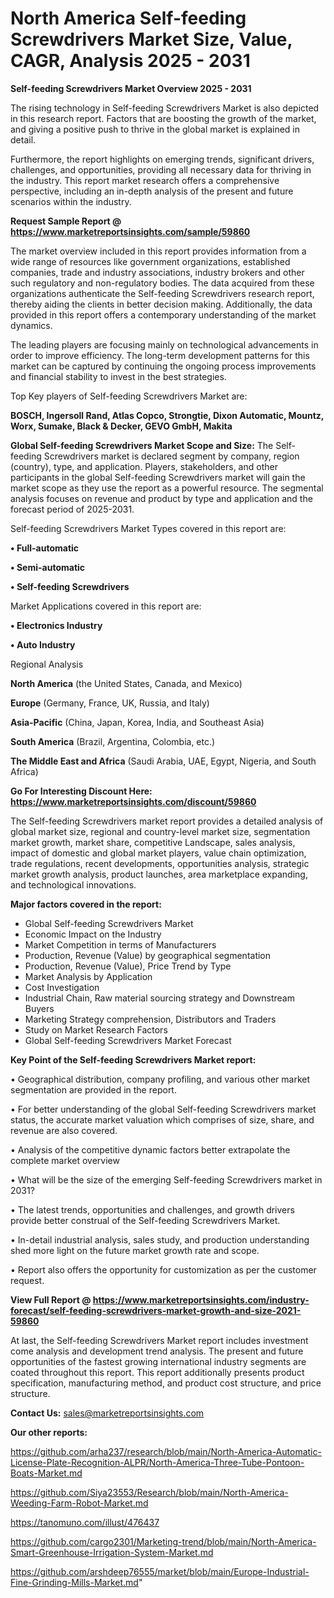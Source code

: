 # North America Self-feeding Screwdrivers Market Size, Value, CAGR, Analysis 2025 - 2031

<Strong> Self-feeding Screwdrivers Market Overview 2025 - 2031</strong>

The rising technology in Self-feeding Screwdrivers Market is also depicted in this research report. Factors that are boosting the growth of the market, and giving a positive push to thrive in the global market is explained in detail.

Furthermore, the report highlights on emerging trends, significant drivers, challenges, and opportunities, providing all necessary data for thriving in the industry. This report market research offers a comprehensive perspective, including an in-depth analysis of the present and future scenarios within the industry.

<strong>Request Sample Report @ <a href=https://www.marketreportsinsights.com/sample/59860>https://www.marketreportsinsights.com/sample/59860</a></strong>

The market overview included in this report provides information from a wide range of resources like government organizations, established companies, trade and industry associations, industry brokers and other such regulatory and non-regulatory bodies. The data acquired from these organizations authenticate the Self-feeding Screwdrivers research report, thereby aiding the clients in better decision making. Additionally, the data provided in this report offers a contemporary understanding of the market dynamics.

The leading players are focusing mainly on technological advancements in order to improve efficiency. The long-term development patterns for this market can be captured by continuing the ongoing process improvements and financial stability to invest in the best strategies.

Top Key players of Self-feeding Screwdrivers Market are:

<strong>BOSCH, Ingersoll Rand, Atlas Copco, Strongtie, Dixon Automatic, Mountz, Worx, Sumake, Black & Decker, GEVO GmbH, Makita</strong>

<strong><b>Global Self-feeding Screwdrivers Market Scope and Size:</b></strong>
The Self-feeding Screwdrivers market is declared segment by company, region (country), type, and application. Players, stakeholders, and other participants in the global Self-feeding Screwdrivers market will gain the market scope as they use the report as a powerful resource. The segmental analysis focuses on revenue and product by type and application and the forecast period of 2025-2031.

Self-feeding Screwdrivers Market Types covered in this report are:

<strong>• Full-automatic

• Semi-automatic

• Self-feeding Screwdrivers</strong>

Market Applications covered in this report are:

<strong>• Electronics Industry

• Auto Industry</strong> 

Regional Analysis

<strong>North America</strong> (the United States, Canada, and Mexico)

<strong>Europe</strong> (Germany, France, UK, Russia, and Italy)

<strong>Asia-Pacific</strong> (China, Japan, Korea, India, and Southeast Asia)

<strong>South America</strong> (Brazil, Argentina, Colombia, etc.)

<strong>The Middle East and Africa</strong> (Saudi Arabia, UAE, Egypt, Nigeria, and South Africa)

<strong>Go For Interesting Discount Here: <a href=https://www.marketreportsinsights.com/discount/59860>https://www.marketreportsinsights.com/discount/59860</a></strong>

The Self-feeding Screwdrivers market report provides a detailed analysis of global market size, regional and country-level market size, segmentation market growth, market share, competitive Landscape, sales analysis, impact of domestic and global market players, value chain optimization, trade regulations, recent developments, opportunities analysis, strategic market growth analysis, product launches, area marketplace expanding, and technological innovations.

<strong><b>Major factors covered in the report:</b></strong>
<ul>
  <li>Global Self-feeding Screwdrivers Market </li>
  <li>Economic Impact on the Industry</li>
  <li>Market Competition in terms of Manufacturers</li>
  <li>Production, Revenue (Value) by geographical segmentation</li>
  <li>Production, Revenue (Value), Price Trend by Type</li>
  <li>Market Analysis by Application</li>
  <li>Cost Investigation</li>
  <li>Industrial Chain, Raw material sourcing strategy and Downstream Buyers</li>
  <li>Marketing Strategy comprehension, Distributors and Traders</li>
  <li>Study on Market Research Factors</li>
  <li>Global Self-feeding Screwdrivers Market Forecast</li>
</ul>

<strong><b>Key Point of the Self-feeding Screwdrivers Market report:</b></strong>

• Geographical distribution, company profiling, and various other market segmentation are provided in the report.

• For better understanding of the global Self-feeding Screwdrivers market status, the accurate market valuation which comprises of size, share, and revenue are also covered.

• Analysis of the competitive dynamic factors better extrapolate the complete market overview

• What will be the size of the emerging Self-feeding Screwdrivers market in 2031?

• The latest trends, opportunities and challenges, and growth drivers provide better construal of the Self-feeding Screwdrivers Market.

• In-detail industrial analysis, sales study, and production understanding shed more light on the future market growth rate and scope.

• Report also offers the opportunity for customization as per the customer request.

<strong><b>View Full Report @ <a href=https://www.marketreportsinsights.com/industry-forecast/self-feeding-screwdrivers-market-growth-and-size-2021-59860>https://www.marketreportsinsights.com/industry-forecast/self-feeding-screwdrivers-market-growth-and-size-2021-59860</a></b></strong>


At last, the Self-feeding Screwdrivers Market report includes investment come analysis and development trend analysis. The present and future opportunities of the fastest growing international industry segments are coated throughout this report. This report additionally presents product specification, manufacturing method, and product cost structure, and price structure.

<strong>Contact Us:</strong>
sales@marketreportsinsights.com

<strong>Our other reports:</strong>

<a href=https://github.com/arha237/research/blob/main/North-America-Automatic-License-Plate-Recognition-ALPR/North-America-Three-Tube-Pontoon-Boats-Market.md>https://github.com/arha237/research/blob/main/North-America-Automatic-License-Plate-Recognition-ALPR/North-America-Three-Tube-Pontoon-Boats-Market.md</a>

<a href=https://github.com/Siya23553/Research/blob/main/North-America-Weeding-Farm-Robot-Market.md>https://github.com/Siya23553/Research/blob/main/North-America-Weeding-Farm-Robot-Market.md</a>

<a href=https://tanomuno.com/illust/476437>https://tanomuno.com/illust/476437</a>

<a href=https://github.com/cargo2301/Marketing-trend/blob/main/North-America-Smart-Greenhouse-Irrigation-System-Market.md>https://github.com/cargo2301/Marketing-trend/blob/main/North-America-Smart-Greenhouse-Irrigation-System-Market.md</a>

<a href=https://github.com/arshdeep76555/market/blob/main/Europe-Industrial-Fine-Grinding-Mills-Market.md>https://github.com/arshdeep76555/market/blob/main/Europe-Industrial-Fine-Grinding-Mills-Market.md</a>"
